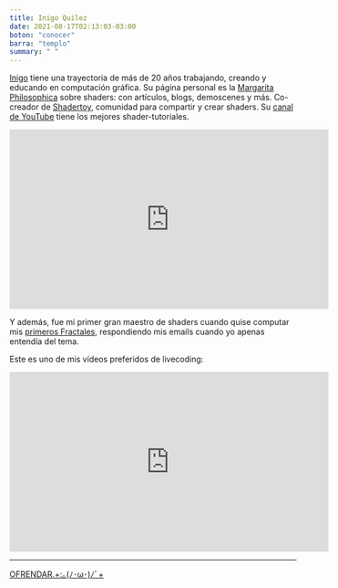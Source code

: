 ```yaml
---
title: Inigo Quilez
date: 2021-08-17T02:13:03-03:00
boton: "conocer"
barra: "templo"
summary: " "
---
```



[Inigo](https://iquilezles.org/) tiene una trayectoria de más de 20 años trabajando, creando y educando en computación gráfica. Su página personal es la [Margarita Philosophica](https://apps.lib.umich.edu/blogs/beyond-reading-room/margarita-philosophica-renaissance-answer-wikipedia) sobre shaders: con artículos, blogs, demoscenes y más. 
Co-creador de [Shadertoy](https://www.shadertoy.com/), comunidad para compartir y crear shaders. Su [canal de YouTube](https://www.youtube.com/channel/UCdmAhiG8HQDlz8uyekw4ENw) tiene los mejores shader-tutoriales.

<iframe width="560" height="315" src="https://www.youtube.com/embed/rQ2bnU4dkso" title="YouTube video player" frameborder="0" allow="accelerometer; autoplay; clipboard-write; encrypted-media; gyroscope; picture-in-picture" allowfullscreen></iframe>


Y además, fue mi primer gran maestro de shaders cuando quise computar mis [primeros Fractales](https://visualizer.solquemal.com/01-mandelbrot-set/), respondiendo mis emails cuando yo apenas entendía del tema.

Este es uno de mis vídeos preferidos de livecoding:

<iframe width="560" height="315" src="https://www.youtube.com/embed/y8aL4Cnb9m4" title="YouTube video player" frameborder="0" allow="accelerometer; autoplay; clipboard-write; encrypted-media; gyroscope; picture-in-picture" allowfullscreen></iframe>


<hr>


 <span class="button-red"><a target="_blank" href="https://templo-shader.glitch.me/">OFRENDAR.+:｡(ﾉ･ω･)ﾉﾞ+</a></span>

